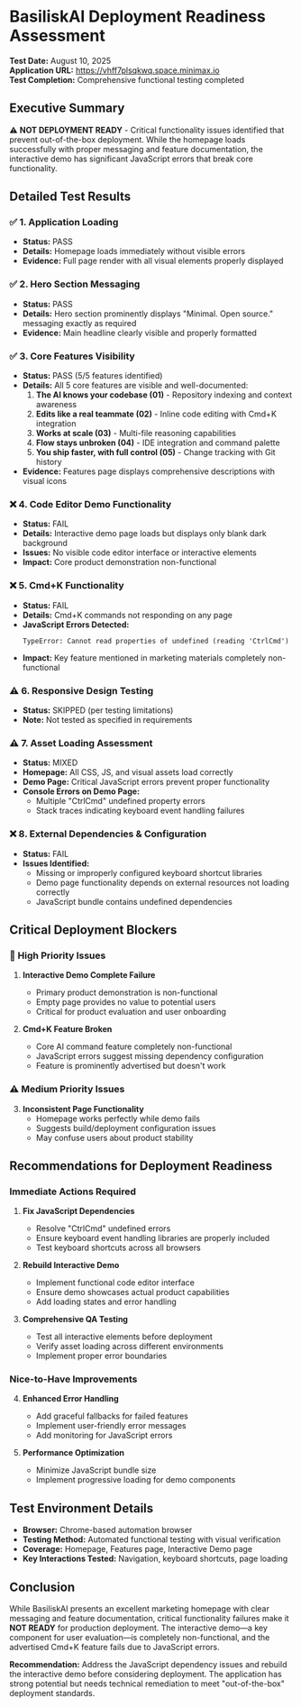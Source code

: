 # BasiliskAI Deployment Readiness Assessment

**Test Date:** August 10, 2025  
**Application URL:** https://vhff7plsqkwq.space.minimax.io  
**Test Completion:** Comprehensive functional testing completed

## Executive Summary

⚠️ **NOT DEPLOYMENT READY** - Critical functionality issues identified that prevent out-of-the-box deployment. While the homepage loads successfully with proper messaging and feature documentation, the interactive demo has significant JavaScript errors that break core functionality.

## Detailed Test Results

### ✅ 1. Application Loading
- **Status:** PASS
- **Details:** Homepage loads immediately without visible errors
- **Evidence:** Full page render with all visual elements properly displayed

### ✅ 2. Hero Section Messaging  
- **Status:** PASS
- **Details:** Hero section prominently displays "Minimal. Open source." messaging exactly as required
- **Evidence:** Main headline clearly visible and properly formatted

### ✅ 3. Core Features Visibility
- **Status:** PASS (5/5 features identified)
- **Details:** All 5 core features are visible and well-documented:
  1. **The AI knows your codebase (01)** - Repository indexing and context awareness
  2. **Edits like a real teammate (02)** - Inline code editing with Cmd+K integration  
  3. **Works at scale (03)** - Multi-file reasoning capabilities
  4. **Flow stays unbroken (04)** - IDE integration and command palette
  5. **You ship faster, with full control (05)** - Change tracking with Git history
- **Evidence:** Features page displays comprehensive descriptions with visual icons

### ❌ 4. Code Editor Demo Functionality
- **Status:** FAIL
- **Details:** Interactive demo page loads but displays only blank dark background
- **Issues:** No visible code editor interface or interactive elements
- **Impact:** Core product demonstration non-functional

### ❌ 5. Cmd+K Functionality
- **Status:** FAIL  
- **Details:** Cmd+K commands not responding on any page
- **JavaScript Errors Detected:**
  ```
  TypeError: Cannot read properties of undefined (reading 'CtrlCmd')
  ```
- **Impact:** Key feature mentioned in marketing materials completely non-functional

### ⚠️ 6. Responsive Design Testing
- **Status:** SKIPPED (per testing limitations)
- **Note:** Not tested as specified in requirements

### ⚠️ 7. Asset Loading Assessment
- **Status:** MIXED
- **Homepage:** All CSS, JS, and visual assets load correctly
- **Demo Page:** Critical JavaScript errors prevent proper functionality
- **Console Errors on Demo Page:**
  - Multiple "CtrlCmd" undefined property errors
  - Stack traces indicating keyboard event handling failures

### ❌ 8. External Dependencies & Configuration
- **Status:** FAIL
- **Issues Identified:**
  - Missing or improperly configured keyboard shortcut libraries
  - Demo page functionality depends on external resources not loading correctly
  - JavaScript bundle contains undefined dependencies

## Critical Deployment Blockers

### 🚨 High Priority Issues

1. **Interactive Demo Complete Failure**
   - Primary product demonstration is non-functional
   - Empty page provides no value to potential users
   - Critical for product evaluation and user onboarding

2. **Cmd+K Feature Broken**  
   - Core AI command feature completely non-functional
   - JavaScript errors suggest missing dependency configuration
   - Feature is prominently advertised but doesn't work

### ⚠️ Medium Priority Issues

3. **Inconsistent Page Functionality**
   - Homepage works perfectly while demo fails
   - Suggests build/deployment configuration issues
   - May confuse users about product stability

## Recommendations for Deployment Readiness

### Immediate Actions Required

1. **Fix JavaScript Dependencies**
   - Resolve "CtrlCmd" undefined errors
   - Ensure keyboard event handling libraries are properly included
   - Test keyboard shortcuts across all browsers

2. **Rebuild Interactive Demo**
   - Implement functional code editor interface
   - Ensure demo showcases actual product capabilities
   - Add loading states and error handling

3. **Comprehensive QA Testing**
   - Test all interactive elements before deployment
   - Verify asset loading across different environments
   - Implement proper error boundaries

### Nice-to-Have Improvements

4. **Enhanced Error Handling**
   - Add graceful fallbacks for failed features
   - Implement user-friendly error messages
   - Add monitoring for JavaScript errors

5. **Performance Optimization**
   - Minimize JavaScript bundle size
   - Implement progressive loading for demo components

## Test Environment Details

- **Browser:** Chrome-based automation browser
- **Testing Method:** Automated functional testing with visual verification
- **Coverage:** Homepage, Features page, Interactive Demo page
- **Key Interactions Tested:** Navigation, keyboard shortcuts, page loading

## Conclusion

While BasiliskAI presents an excellent marketing homepage with clear messaging and feature documentation, critical functionality failures make it **NOT READY** for production deployment. The interactive demo—a key component for user evaluation—is completely non-functional, and the advertised Cmd+K feature fails due to JavaScript errors.

**Recommendation:** Address the JavaScript dependency issues and rebuild the interactive demo before considering deployment. The application has strong potential but needs technical remediation to meet "out-of-the-box" deployment standards.